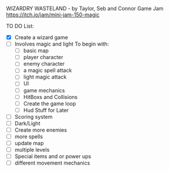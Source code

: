 WIZARDRY WASTELAND - by Taylor, Seb and Connor
Game Jam https://itch.io/jam/mini-jam-150-magic


TO DO List:
- [x] Create a wizard game
- [ ] Involves magic and light
To begin with:
  - [ ] basic map
  - [ ] player character
  - [ ] enemy character
  - [ ] a magic spell attack
  - [ ] light magic attack
  - [ ] UI
  - [ ] game mechanics
  - [ ] HitBoxs and Collisions
  - [ ] Create the game loop
  - [ ] Hud
Stuff for Later  
- [ ] Scoring system
- [ ] Dark/Light
- [ ] Create more enemies
- [ ] more spells
- [ ] update map
- [ ] multiple levels
- [ ] Special items and or power ups
- [ ] different movement mechanics